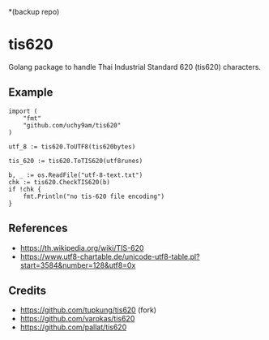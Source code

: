 *(backup repo)
# tis620
Golang package to handle Thai Industrial Standard 620 (tis620) characters.

## Example
    import (
        "fmt"
        "github.com/uchy9am/tis620"
    )

    utf_8 := tis620.ToUTF8(tis620bytes)

    tis_620 := tis620.ToTIS620(utf8runes)

    b, _ := os.ReadFile("utf-8-text.txt")
    chk := tis620.CheckTIS620(b)
    if !chk {
        fmt.Println("no tis-620 file encoding")
    }

## References
* https://th.wikipedia.org/wiki/TIS-620
* https://www.utf8-chartable.de/unicode-utf8-table.pl?start=3584&number=128&utf8=0x

## Credits
* https://github.com/tupkung/tis620 (fork)
* https://github.com/varokas/tis620
* https://github.com/pallat/tis620
